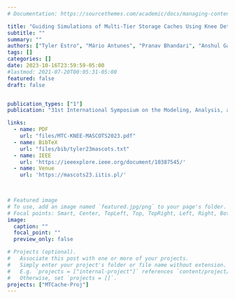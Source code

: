 ```yaml
---
# Documentation: https://sourcethemes.com/academic/docs/managing-content/

title: "Guiding Simulations of Multi-Tier Storage Caches Using Knee Detection"
subtitle: ""
summary: ""
authors: ["Tyler Estro", "Mário Antunes", "Pranav Bhandari", "Anshul Gandhi", "Geoff Kuenning", "Yifei Liu", "Carl Waldspurger", "Avani Wildani", "Erez Zadok"]
tags: []
categories: []
date: 2023-10-16T23:59:59-05:00
#lastmod: 2021-07-20T00:05:31-05:00
featured: false
draft: false


publication_types: ["1"]
publication: "31st International Symposium on the Modeling, Analysis, and Simulation of Computer and Telecommunication Systems (MASCOTS 2023), Stony Brook, NY."

links:
  - name: PDF
    url: "files/MTC-KNEE-MASCOTS2023.pdf"
  - name: BibTeX
    url: "files/bib/tyler23mascots.txt"
  - name: IEEE
    url: 'https://ieeexplore.ieee.org/document/10387545/'
  - name: Venue
    url: 'https://mascots23.iitis.pl/'
  


# Featured image
# To use, add an image named `featured.jpg/png` to your page's folder.
# Focal points: Smart, Center, TopLeft, Top, TopRight, Left, Right, BottomLeft, Bottom, BottomRight.
image:
  caption: ""
  focal_point: ""
  preview_only: false

# Projects (optional).
#   Associate this post with one or more of your projects.
#   Simply enter your project's folder or file name without extension.
#   E.g. `projects = ["internal-project"]` references `content/project/deep-learning/index.md`.
#   Otherwise, set `projects = []`.
projects: ["MTCache-Proj"]
---
```

